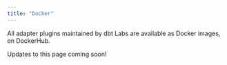 ```yaml
---
title: "Docker"
---
```


All adapter plugins maintained by dbt Labs are available as Docker images, on DockerHub.

Updates to this page coming soon!
